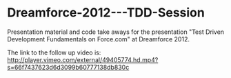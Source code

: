 Dreamforce-2012---TDD-Session
=============================

Presentation material and code take aways for the presentation "Test Driven Development Fundamentals on Force.com" at Dreamforce 2012.

The link to the follow up video is: http://player.vimeo.com/external/49405774.hd.mp4?s=66f7437623d6d3099b60777138db830c